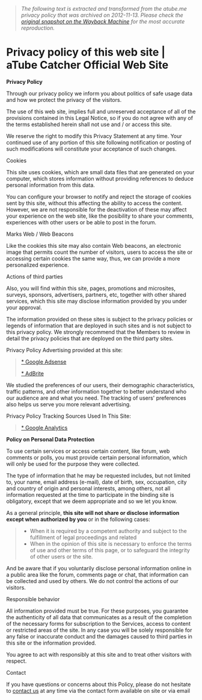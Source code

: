 > *The following text is extracted and transformed from the atube.me privacy policy that was archived on 2012-11-13. Please check the [original snapshot on the Wayback Machine](https://web.archive.org/web/20121113124047id_/http%3A//atube-catcher.dsnetwb.com/get-video-software-windows-home/content/banco-datos-Privacy-policy-web-site.html) for the most accurate reproduction.*

# Privacy policy of this web site | aTube Catcher Official Web Site

  
**Privacy Policy**

Through our privacy policy we inform you about politics of safe usage data and how we protect the privacy of the visitors.

The use of this web site, implies full and unreserved acceptance of all of the provisions contained in this Legal Notice, so if you do not agree with any of the terms established herein shall not use and / or access this site.

We reserve the right to modify this Privacy Statement at any time. Your continued use of any portion of this site following notification or posting of such modifications will constitute your acceptance of such changes.

Cookies

This site uses cookies, which are small data files that are generated on your computer, which stores information without providing references to deduce personal information from this data.

You can configure your browser to notify and reject the storage of cookies sent by this site, without this affecting the ability to access the content. However, we are not responsible for the deactivation of these may affect your experience on the web site, like the posibility to share your comments, experiences with other users or be able to post in the forum.

Marks Web / Web Beacons

Like the cookies this site may also contain Web beacons, an electronic image that permits count the number of visitors, users to access the site or accessing certain cookies the same way, thus, we can provide a more personalized experience.

Actions of third parties

Also, you will find within this site, pages, promotions and microsites, surveys, sponsors, advertisers, partners, etc, together with other shared services, which this site may disclose information provided by you under your approval.

The information provided on these sites is subject to the privacy policies or legends of information that are deployed in such sites and is not subject to this privacy policy. We strongly recommend that the Members to review in detail the privacy policies that are deployed on the third party sites.

Privacy Policy Advertising provided at this site:

> [* Google Adsense](http://www.google.com/intl/es_ALL/privacypolicy.html)
> 
> [* AdBrite](http://www.adbrite.com/mb/privacy.php)

We studied the preferences of our users, their demographic characteristics, traffic patterns, and other information together to better understand who our audience are and what you need. The tracking of users' preferences also helps us serve you more relevant advertising.

Privacy Policy Tracking Sources Used In This Site:

> [* Google Analytics](http://www.google.com/intl/es_ALL/privacypolicy.html)  
> 

**Policy on Personal Data Protection**

To use certain services or access certain content, like forum, web comments or polls, you must provide certain personal information, which will only be used for the purpose they were collected.

The type of information that he may be requested includes, but not limited to, your name, email address (e-mail), date of birth, sex, occupation, city and country of origin and personal interests, among others, not all information requested at the time to participate in the binding site is obligatory, except that we deem appropriate and so we let you know.

As a general principle, **this site will not share or disclose information except when authorized by you** or in the following cases:

> * When it is required by a competent authority and subject to the fulfillment of legal proceedings and related  
>  * When in the opinion of this site is necessary to enforce the terms of use and other terms of this page, or to safeguard the integrity of other users or the site.

And be aware that if you voluntarily disclose personal information online in a public area like the forum, comments page or chat, that information can be collected and used by others. We do not control the actions of our visitors.

Responsible behavior

All information provided must be true. For these purposes, you guarantee the authenticity of all data that communicates as a result of the completion of the necessary forms for subscription to the Services, access to content or restricted areas of the site. In any case you will be solely responsible for any false or inaccurate conduct and the damages caused to third parties in this site or the information provided.

You agree to act with responsibly at this site and to treat other visitors with respect.

Contact

If you have questions or concerns about this Policy, please do not hesitate to [contact us](http://atube-catcher.dsnetwb.com/get-video-software-windows-home/contact) at any time via the contact form available on site or via email

